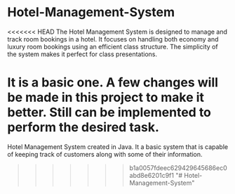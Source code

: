 # Hotel-Management-System
<<<<<<< HEAD
 The Hotel Management System is designed to manage and track room bookings in a hotel. It focuses on handling both economy and luxury room bookings using an efficient class structure. The simplicity of the system makes it perfect for class presentations.

 It is a basic one. A few changes will be made in this project to make it better.
 Still can be implemented to perform the desired task.
=======
 Hotel Management System created in Java. It a basic system that is capable of keeping track of customers along with some of their information.
>>>>>>> b1a0057fdeec629429645686ec0abd8e6201c9f1
"# Hotel-Management-System" 
